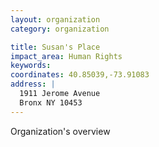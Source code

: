 ```yaml
---
layout: organization
category: organization

title: Susan's Place
impact_area: Human Rights
keywords: 
coordinates: 40.85039,-73.91083
address: |
  1911 Jerome Avenue
  Bronx NY 10453
---
```

Organization's overview
